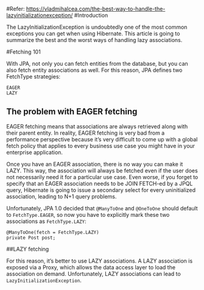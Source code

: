 #Refer:
https://vladmihalcea.com/the-best-way-to-handle-the-lazyinitializationexception/
#Introduction

The LazyInitializationException is undoubtedly one of the most common exceptions you can get when using Hibernate. This article is going to summarize the best and the worst ways of handling lazy associations.

#Fetching 101

With JPA, not only you can fetch entities from the database, but you can also fetch entity associations as well. For this reason, JPA defines two FetchType strategies:

    EAGER
    LAZY

## The problem with EAGER fetching

EAGER fetching means that associations are always retrieved along with their parent entity. In reality, EAGER fetching is very bad from a performance perspective because it’s very difficult to come up with a global fetch policy that applies to every business use case you might have in your enterprise application.

Once you have an EAGER association, there is no way you can make it LAZY. This way, the association will always be fetched even if the user does not necessarily need it for a particular use case. Even worse, if you forget to specify that an EAGER association needs to be JOIN FETCH-ed by a JPQL query, Hibernate is going to issue a secondary select for every uninitialized association, leading to N+1 query problems.

Unfortunately, JPA 1.0 decided that ```@ManyToOne``` and ```@OneToOne``` should default to ```FetchType.EAGER```, so now you have to explicitly mark these two associations as ```FetchType.LAZY```:

```
@ManyToOne(fetch = FetchType.LAZY)
private Post post;
```

##LAZY fetching
  
  For this reason, it’s better to use LAZY associations. A LAZY association is exposed via a Proxy, which allows the data access layer to load the association on demand. Unfortunately, LAZY associations can lead to ```LazyInitializationException```.